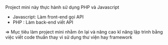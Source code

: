 Project mini này thực hành sử dụng PHP và Javascript
   + Javascript: Làm front-end gọi API
   + PHP : Làm back-end viết API
     
=> Mục tiêu làm project mini nhằm ôn lại và nâng cao kĩ năng lập trình bằng việc viết code thuần thay vì sử dụng thư viện hay framework
